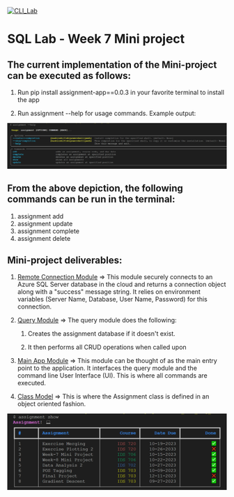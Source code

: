 [![CLI_Lab](https://github.com/nogibjj/oo46_Mini_Proj_W7/actions/workflows/cicd.yml/badge.svg)][def]

# SQL Lab - Week 7 Mini project

## The current implementation of the Mini-project can be executed as follows:

1. Run pip install assignment-app==0.0.3 in your favorite terminal to install the app

2. Run assignment --help for usage commands. Example output:

![Usage](usage.png)

## From the above depiction, the following commands can be run in the terminal:

1.  assignment add
2.  assignment update
3.  assignment complete
4.  assignment delete

## Mini-project deliverables:

1. [Remote Connection Module](https://github.com/nogibjj/oo46_Mini_Proj_W6/blob/main/mylib/mydbconn.py) => This module securely connects to an Azure SQL Server database in the cloud and returns a connection object along with a "success" message string. It relies on environment variables (Server Name, Database, User Name, Password) for this connection.

2. [Query Module](https://github.com/nogibjj/oo46_Mini_Proj_W6/blob/main/mylib/assignment_app/query.py) => The query module does the following:

   1. Creates the assignment database if it doesn't exist.

   2. It then performs all CRUD operations when called upon

3. [Main App Module](https://github.com/nogibjj/oo46_Mini_Proj_W7/blob/assignment_app/assignment.py) => This module can be thought of as the main entry point to the application. It interfaces the query module and the command line User Interface (UI).
   This is where all commands are executed.

4. [Class Model](https://github.com/nogibjj/oo46_Mini_Proj_W7/blob/assignment_app/model.py) => This is where the Assignment class is defined in an object oriented fashion.

![Output](output.png)

[def]: https://github.com/nogibjj/oo46_Mini_Proj_W7/actions/workflows/cicd.yml

